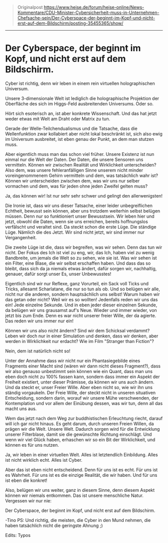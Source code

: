 > Originalpost https://www.heise.de/forum/heise-online/News-Kommentare/CDU-Minister-Cybersicherheit-muss-in-Unternehmen-Chefsache-sein/Der-Cyberspace-der-beginnt-im-Kopf-und-nicht-erst-auf-dem-Bildschirm/posting-35455365/show/

---------------------------------

# Der Cyberspace, der beginnt im Kopf, und nicht erst auf dem Bildschirm.

Cyber ist richtig, denn wir leben in einem rein virtuellen holographischen Universum.

Unsere 3-dimensionale Welt ist lediglich die holographische Projektion der Oberfläche des sich im Higgs-Feld ausbreitenden Universums. Oder so.

Hört sich esoterisch an, ist aber konkrete Wissenschaft. Und das hat jetzt weder etwas mit Welt am Draht oder Matrix zu tun.

Gerade der Welle-Teilchendualismus und die Tatsache, dass die Wellenfunktion zwar kollabiert aber nicht lokal beschränkt ist, sich also ewig im Universum ausbreitet, ist eben genau der Punkt, an dem man stutzen muss.

Aber eigentlich muss man das schon viel früher. Unsere Existenz ist nun einmal nur die Welt der Daten. Der Daten, die unsere Sensoren uns vermitteln. Können wir zwischen Realität und Wirklichkeit unterscheiden? Also dem, was unsere fehleranfälligen Sinne unserem nicht minder voreingenommenem Gehirn vermitteln und dem, was tatsächlich wahr ist? Können wir unterscheiden zwischen dem, was wir uns nur selber vormachen und dem, was für jeden ohne jeden Zweifel gelten muss?

Ja, das können wir! Ist nur sehr sehr schwer und gelingt den allerwenigsten!

Die Ironie ist, dass wir uns dieser Tatsache, einer leider unbegreiflichen Echtheit, bewusst sein können, aber uns trotzdem weiterhin selbst belügen müssen. Denn nur so funktioniert unser Bewusstsein. Wir leben hier und jetzt, obwohl die Daten, wenn sie uns erreichen, bereits hoffnungslos verfälscht und veraltet sind. Da steckt schon die erste Lüge. Die ständige Lüge. Nämlich die des Jetzt. Wir sind nicht jetzt, wir sind immer nur Vergangenheit.

Die zweite Lüge ist die, dass wir begreifen, was wir sehen. Denn das tun wir nicht. Der Fokus des Ich ist viel zu eng, wir, das Ich, haben viel zu wenig Bandbreite, um jemals die Welt so zu sehen, wie sie ist. Was wir sehen ist ein Filter, eine Blase, die wir selbst erschaffen haben. Und dass das so bleibt, dass sich da ja niemals etwas ändert, dafür sorgen wir, nachhaltig, genauer, dafür sorgt unser Es, unser Unbewusstes!

Eigentlich sind wir nur Reflexe, ganz Vorurteil, ein Sack voll Ticks und Tricks, allesamt Scharlatane, die nur so tun als ob. Und so belügen wir alle, nicht nur die anderen, sondern hauptsächlich uns selbst! Warum haben wir das getan oder nicht? Weil wir es so wollten! Jedenfalls reden wir uns das ein! Jede einzelne Sekunde. Und in eben jeder dieser einzelnen Sekunde, da belügen wir uns grausamst auf's Neue. Wieder und immer wieder, von jetzt bis zum Ende. Denn es war nicht unserer freier Wille, der da agierte. Das reden wir uns immer nur ein!

Können wir uns also nicht ändern? Sind wir dem Schicksal verdammt? Leben wir doch nur in einer Simulation und denken, dass wir denken, aber werden in Wirklichkeit nur erdacht? Wie im Film "Stranger than Fiction"?

Nein, dem ist natürlich nicht so!

Unter der Annahme dass wir nicht nur ein Phantasiegebilde eines Fragments einer Macht sind (wären wir dann nicht dieses Fragment?), dass wir also genauso unbestimmt sein können wie ein Quant, dass man uns eben doch nicht zu 100% fassen kann, sondern dass immer ein Aspekt der Freiheit existiert, unter dieser Prämisse, da können wir uns auch ändern. Und da steckt er, unser Freier Wille. Aber eben nicht so, wie wir ihn uns ständig vorgaukeln. Der Freie Wille, der steckt nicht in unseren situativen Entscheidung, sondern darin, worauf wir unsere Mühe verschwenden, der Kontemplation und vor allem der Einübung dessen, was wir tun, denn all das macht uns aus.

Wem das jetzt nach dem Weg zur buddhistischen Erleuchtung riecht, darauf will ich gar nicht hinaus. Es geht darum, durch unseren Freien Willen, da prägen wir die Welt. Unsere Welt. Dadurch sorgen wird für die Entwicklung unserer Filterblase, damit sie die gewünschte Richtung einschlägt. Und wenn wir viel Glück haben, erhaschen wir so ein Bit der Wirklichkeit, und können es für uns nutzen.

Ja, wir leben in einer virtuellen Welt. Alles ist letztendlich Einbildung. Alles ist nicht wirklich echt. Alles ist Cyber.

Aber das ist eben nicht entscheidend. Denn für uns ist es echt. Für uns ist es Wahrheit. Für uns ist es die einzige Realität, die wir haben. Und für uns ist eben die konkret!

Also, belügen wir uns weiter, ganz in diesem Sinne, denn diesem Aspekt können wir niemals entkommen. Das ist unsere menschliche Natur. Vergessen wir nur nie:

Der Cyberspace, der beginnt im Kopf, und nicht erst auf dem Bildschirm.

-Tino
PS: Und richtig, die meisten, die Cyber in den Mund nehmen, die haben tatsächlich nicht die geringste Ahnung ;)

Edits: Typos
